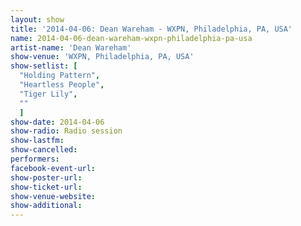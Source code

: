 ```yaml
---
layout: show
title: '2014-04-06: Dean Wareham - WXPN, Philadelphia, PA, USA'
name: 2014-04-06-dean-wareham-wxpn-philadelphia-pa-usa
artist-name: 'Dean Wareham'
show-venue: 'WXPN, Philadelphia, PA, USA'
show-setlist: [
  "Holding Pattern",
  "Heartless People",
  "Tiger Lily",
  ""
  ]
show-date: 2014-04-06
show-radio: Radio session
show-lastfm: 
show-cancelled: 
performers: 
facebook-event-url: 
show-poster-url: 
show-ticket-url: 
show-venue-website: 
show-additional: 
---
```



